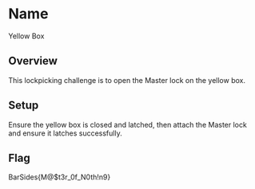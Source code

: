 # Name
Yellow Box

## Overview
This lockpicking challenge is to open the Master lock on the yellow box.

## Setup
Ensure the yellow box is closed and latched, then attach the Master lock and ensure it latches successfully.

## Flag
BarSides{M@$t3r_0f_N0th!n9}